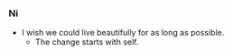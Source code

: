 ### Ni
- I wish we could live beautifully for as long as possible. 
  - The change starts with self.   

